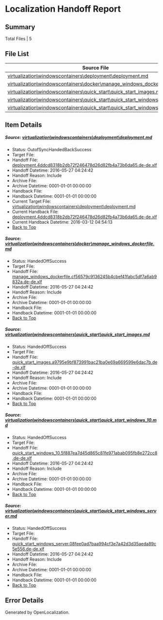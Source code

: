 # <a name='report-top'></a> Localization Handoff Report

## Summary
 Total Files | 5

## File List
 Source File | Status | Details 
 ----------- | ------ | ------- 
 [virtualization\windowscontainers\deployment\deployment.md](https://github.com/Microsoft/Virtualization-Documentation-Private/blob/d8ab54dce8b311ca7678c5ad1c08302053c043f0/virtualization/windowscontainers/deployment/deployment.md) | OutofSyncHandedBackSuccess | [Details](#aa25f079cb8889a978e7ce7221377c6b2244348a224)
 [virtualization\windowscontainers\docker\manage_windows_dockerfile.md](https://github.com/Microsoft/Virtualization-Documentation-Private/blob/b8039d6bc44f9de7a99021e4c2c422f865115482/virtualization/windowscontainers/docker/manage_windows_dockerfile.md) | HandedOffSuccess | [Details](#6f29e5199ef922e653aa611fd7f5046ce1d72d78245)
 [virtualization\windowscontainers\quick_start\quick_start_images.md](https://github.com/Microsoft/Virtualization-Documentation-Private/blob/d8ab54dce8b311ca7678c5ad1c08302053c043f0/virtualization/windowscontainers/quick_start/quick_start_images.md) | HandedOffSuccess | [Details](#8e6b57f953d6b2cc3a5ef2ace9e621344249d85e313)
 [virtualization\windowscontainers\quick_start\quick_start_windows_10.md](https://github.com/Microsoft/Virtualization-Documentation-Private/blob/d8ab54dce8b311ca7678c5ad1c08302053c043f0/virtualization/windowscontainers/quick_start/quick_start_windows_10.md) | HandedOffSuccess | [Details](#c288b36c9d2aeed4d6c372ef6f4b801744bde141314)
 [virtualization\windowscontainers\quick_start\quick_start_windows_server.md](https://github.com/Microsoft/Virtualization-Documentation-Private/blob/d8ab54dce8b311ca7678c5ad1c08302053c043f0/virtualization/windowscontainers/quick_start/quick_start_windows_server.md) | HandedOffSuccess | [Details](#ed478557c940f1f16d0877acb2323d6dfc91593e315)

## Item Details
##### <a name='aa25f079cb8889a978e7ce7221377c6b2244348a224'></a> Source: [virtualization\windowscontainers\deployment\deployment.md](https://github.com/Microsoft/Virtualization-Documentation-Private/blob/d8ab54dce8b311ca7678c5ad1c08302053c043f0/virtualization/windowscontainers/deployment/deployment.md)
* Status: OutofSyncHandedBackSuccess
* Target File: 
* Handoff File: [deployment.4ddcd8318b2db72f246478d26d82fb4a73b6da65.de-de.xlf](https://github.com/Microsoft/Virtualization-Documentation-Private.handoff/blob/50f43d46a4c012a3f28ee64eae9cfe4fc76b492b/ol-handoff/Microsoft/Virtualization-Documentation-Private.de-de/live/deployment.4ddcd8318b2db72f246478d26d82fb4a73b6da65.de-de.xlf)
* Handoff Datetime: 2016-05-27 04:24:42
* Handoff Reason: Include
* Archive File: 
* Archive Datetime: 0001-01-01 00:00:00
* Handback File: 
* Handback Datetime: 0001-01-01 00:00:00
* Current Target File: [virtualization\windowscontainers\deployment\deployment.md](https://github.com/Microsoft/Virtualization-Documentation-Private.de-de/blob/0285b360d89812b214e04479aadbddaa5e2c1bc6/virtualization/windowscontainers/deployment/deployment.md)
* Current Handback File: [deployment.4ddcd8318b2db72f246478d26d82fb4a73b6da65.de-de.xlf](https://github.com/Microsoft/Virtualization-Documentation-Private.handback/blob/b8c920a5a45517bb9554785b91b50fb2a9c75f3e/ol-handback/Microsoft/Virtualization-Documentation-Private.de-de/live/deployment.4ddcd8318b2db72f246478d26d82fb4a73b6da65.de-de.xlf)
* Current Handback Datetime: 2016-03-12 04:54:13
* [Back to Top](#report-top)

##### <a name='6f29e5199ef922e653aa611fd7f5046ce1d72d78245'></a> Source: [virtualization\windowscontainers\docker\manage_windows_dockerfile.md](https://github.com/Microsoft/Virtualization-Documentation-Private/blob/b8039d6bc44f9de7a99021e4c2c422f865115482/virtualization/windowscontainers/docker/manage_windows_dockerfile.md)
* Status: HandedOffSuccess
* Target File: 
* Handoff File: [manage_windows_dockerfile.cf56579c9136245b4cbef41fabc5df7a6ab9832a.de-de.xlf](https://github.com/Microsoft/Virtualization-Documentation-Private.handoff/blob/50f43d46a4c012a3f28ee64eae9cfe4fc76b492b/ol-handoff/Microsoft/Virtualization-Documentation-Private.de-de/live/manage_windows_dockerfile.cf56579c9136245b4cbef41fabc5df7a6ab9832a.de-de.xlf)
* Handoff Datetime: 2016-05-27 04:24:42
* Handoff Reason: Include
* Archive File: 
* Archive Datetime: 0001-01-01 00:00:00
* Handback File: 
* Handback Datetime: 0001-01-01 00:00:00
* [Back to Top](#report-top)

##### <a name='8e6b57f953d6b2cc3a5ef2ace9e621344249d85e313'></a> Source: [virtualization\windowscontainers\quick_start\quick_start_images.md](https://github.com/Microsoft/Virtualization-Documentation-Private/blob/d8ab54dce8b311ca7678c5ad1c08302053c043f0/virtualization/windowscontainers/quick_start/quick_start_images.md)
* Status: HandedOffSuccess
* Target File: 
* Handoff File: [quick_start_images.a9795e9bf873991bac21ba0e69a669599e6dac7b.de-de.xlf](https://github.com/Microsoft/Virtualization-Documentation-Private.handoff/blob/50f43d46a4c012a3f28ee64eae9cfe4fc76b492b/ol-handoff/Microsoft/Virtualization-Documentation-Private.de-de/live/quick_start_images.a9795e9bf873991bac21ba0e69a669599e6dac7b.de-de.xlf)
* Handoff Datetime: 2016-05-27 04:24:42
* Handoff Reason: Include
* Archive File: 
* Archive Datetime: 0001-01-01 00:00:00
* Handback File: 
* Handback Datetime: 0001-01-01 00:00:00
* [Back to Top](#report-top)

##### <a name='c288b36c9d2aeed4d6c372ef6f4b801744bde141314'></a> Source: [virtualization\windowscontainers\quick_start\quick_start_windows_10.md](https://github.com/Microsoft/Virtualization-Documentation-Private/blob/d8ab54dce8b311ca7678c5ad1c08302053c043f0/virtualization/windowscontainers/quick_start/quick_start_windows_10.md)
* Status: HandedOffSuccess
* Target File: 
* Handoff File: [quick_start_windows_10.5f887ea7d45d865c81fe971abab095fb8e272cc8.de-de.xlf](https://github.com/Microsoft/Virtualization-Documentation-Private.handoff/blob/50f43d46a4c012a3f28ee64eae9cfe4fc76b492b/ol-handoff/Microsoft/Virtualization-Documentation-Private.de-de/live/quick_start_windows_10.5f887ea7d45d865c81fe971abab095fb8e272cc8.de-de.xlf)
* Handoff Datetime: 2016-05-27 04:24:42
* Handoff Reason: Include
* Archive File: 
* Archive Datetime: 0001-01-01 00:00:00
* Handback File: 
* Handback Datetime: 0001-01-01 00:00:00
* [Back to Top](#report-top)

##### <a name='ed478557c940f1f16d0877acb2323d6dfc91593e315'></a> Source: [virtualization\windowscontainers\quick_start\quick_start_windows_server.md](https://github.com/Microsoft/Virtualization-Documentation-Private/blob/d8ab54dce8b311ca7678c5ad1c08302053c043f0/virtualization/windowscontainers/quick_start/quick_start_windows_server.md)
* Status: HandedOffSuccess
* Target File: 
* Handoff File: [quick_start_windows_server.08fee0ad7baa994cf3e7a42d3d35aeda89c5e556.de-de.xlf](https://github.com/Microsoft/Virtualization-Documentation-Private.handoff/blob/50f43d46a4c012a3f28ee64eae9cfe4fc76b492b/ol-handoff/Microsoft/Virtualization-Documentation-Private.de-de/live/quick_start_windows_server.08fee0ad7baa994cf3e7a42d3d35aeda89c5e556.de-de.xlf)
* Handoff Datetime: 2016-05-27 04:24:42
* Handoff Reason: Include
* Archive File: 
* Archive Datetime: 0001-01-01 00:00:00
* Handback File: 
* Handback Datetime: 0001-01-01 00:00:00
* [Back to Top](#report-top)


## Error Details

Generated by OpenLocalization.
